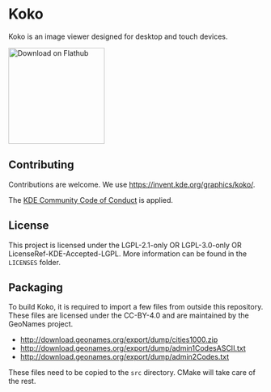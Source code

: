 <!--
SPDX-FileCopyrightText: 2020 Carl Schwan <carlschwan@kde.org>
SPDX-License-Identifier: CC0-1.0
-->
# Koko

Koko is an image viewer designed for desktop and touch devices.

<a href='https://flathub.org/apps/details/org.kde.koko'><img width='190px' alt='Download on Flathub' src='https://flathub.org/assets/badges/flathub-badge-i-en.png'/></a>

## Contributing

Contributions are welcome. We use https://invent.kde.org/graphics/koko/.

The [KDE Community Code of Conduct](https://kde.org/code-of-conduct) is applied.

## License

This project is licensed under the LGPL-2.1-only OR LGPL-3.0-only OR
LicenseRef-KDE-Accepted-LGPL. More information can be found in the
`LICENSES` folder.

## Packaging

To build Koko, it is required to import a few files from outside this repository.
These files are licensed under the CC-BY-4.0 and are maintained by the GeoNames project.

* http://download.geonames.org/export/dump/cities1000.zip
* http://download.geonames.org/export/dump/admin1CodesASCII.txt
* http://download.geonames.org/export/dump/admin2Codes.txt

These files need to be copied to the `src` directory. CMake will
take care of the rest.
